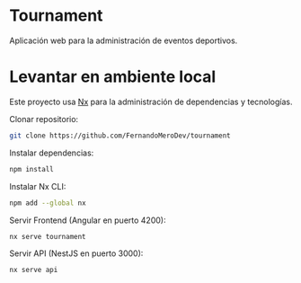 # Tournament

Aplicación web para la administración de eventos deportivos.

# Levantar en ambiente local

Este proyecto usa [Nx](https://nx.dev/docs/getting-started/intro) para la administración de dependencias y tecnologías.

Clonar repositorio:

```sh
git clone https://github.com/FernandoMeroDev/tournament
```

Instalar dependencias:

```sh
npm install
```

Instalar Nx CLI:
```sh
npm add --global nx
```

Servir Frontend (Angular en puerto 4200):

```sh
nx serve tournament
```

Servir API (NestJS en puerto 3000):

```sh
nx serve api
```